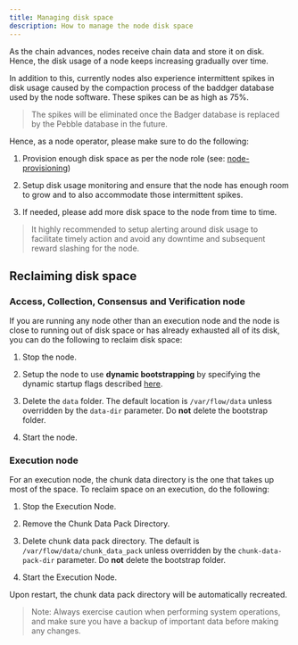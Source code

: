 ```yaml
---
title: Managing disk space
description: How to manage the node disk space
---
```


As the chain advances, nodes receive chain data and store it on disk.
Hence, the disk usage of a node keeps increasing gradually over time.

In addition to this, currently nodes also experience intermittent spikes in disk usage caused by the compaction process of the baddger database used by the node software.
These spikes can be as high as 75%.

> The spikes will be eliminated once the Badger database is replaced by the Pebble database in the future.


Hence, as a node operator, please make sure to do the following:

1. Provision enough disk space as per the node role (see: [node-provisioning](./node-provisioning.md))


2. Setup disk usage monitoring and ensure that the node has enough room to grow and to also accommodate those intermittent spikes.


3. If needed, please add more disk space to the node from time to time.

> It highly recommended to setup alerting around disk usage to facilitate timely action and avoid any downtime and subsequent reward slashing for the node.


## Reclaiming disk space

### Access, Collection, Consensus and Verification node

If you are running any node other than an execution node and the node is close to running out of disk space or has already exhausted all of its disk, you can do the following to reclaim disk space:

1. Stop the node.


2. Setup the node to use **dynamic bootstrapping** by specifying the dynamic startup flags described [here](./node-bootstrap.md#dynamic-startup).


3. Delete the `data` folder. The default location is `/var/flow/data` unless overridden by the `data-dir` parameter. Do **not** delete the bootstrap folder.


4. Start the node.


### Execution node

For an execution node, the chunk data directory is the one that takes up most of the space. To reclaim space on an execution, do the following:

1. Stop the Execution Node.


2. Remove the Chunk Data Pack Directory.


3. Delete chunk data pack directory. The default is `/var/flow/data/chunk_data_pack` unless overridden by the `chunk-data-pack-dir` parameter. Do **not** delete the bootstrap folder.


4. Start the Execution Node.

Upon restart, the chunk data pack directory will be automatically recreated.


> Note: Always exercise caution when performing system operations, and make sure you have a backup of important data before making any changes.